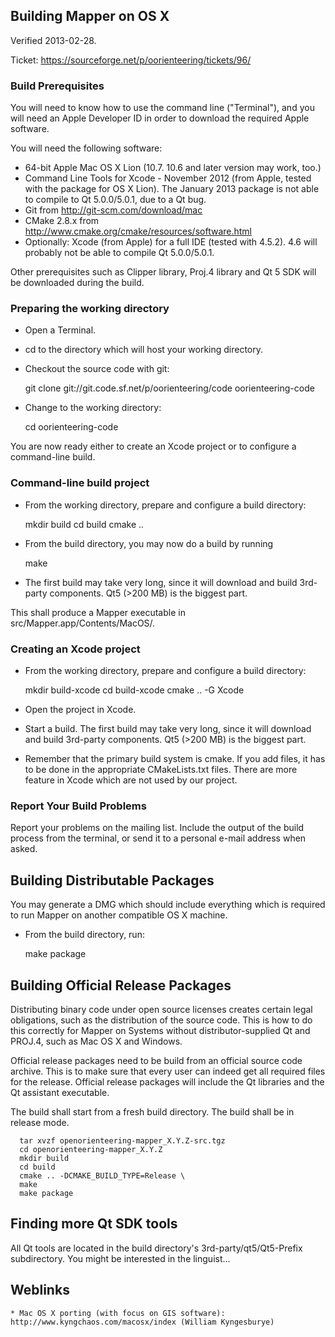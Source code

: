 
## Building Mapper on OS X

Verified 2013-02-28. 

Ticket: https://sourceforge.net/p/oorienteering/tickets/96/ 

### Build Prerequisites

You will need to know how to use the command line ("Terminal"), and you will need an Apple Developer ID in order to download the required Apple software. 

You will need the following software: 

  * 64-bit Apple Mac OS X Lion (10.7. 10.6 and later version may work, too.) 
  * Command Line Tools for Xcode - November 2012 (from Apple, tested with the package for OS X Lion). The January 2013 package is not able to compile to Qt 5.0.0/5.0.1, due to a Qt bug. 
  * Git from http://git-scm.com/download/mac 
  * CMake 2.8.x from http://www.cmake.org/cmake/resources/software.html 
  * Optionally: Xcode (from Apple) for a full IDE (tested with 4.5.2). 4.6 will probably not be able to compile Qt 5.0.0/5.0.1. 

Other prerequisites such as Clipper library, Proj.4 library and Qt 5 SDK will be downloaded during the build. 

### Preparing the working directory

  * Open a Terminal. 
  * cd to the directory which will host your working directory. 
  * Checkout the source code with git: 
    
       git clone git://git.code.sf.net/p/oorienteering/code oorienteering-code
    

  * Change to the working directory: 
    
       cd oorienteering-code
    

You are now ready either to create an Xcode project or to configure a command-line build. 

### Command-line build project

  * From the working directory, prepare and configure a build directory: 
    
       mkdir build
       cd build
       cmake ..
    

  * From the build directory, you may now do a build by running 
    
       make
    

  * The first build may take very long, since it will download and build 3rd-party components. Qt5 (&gt;200 MB) is the biggest part. 

This shall produce a Mapper executable in src/Mapper.app/Contents/MacOS/. 

### Creating an Xcode project

  * From the working directory, prepare and configure a build directory: 
    
       mkdir build-xcode
       cd build-xcode
       cmake .. -G Xcode
    

  * Open the project in Xcode. 
  * Start a build. The first build may take very long, since it will download and build 3rd-party components. Qt5 (&gt;200 MB) is the biggest part. 
  * Remember that the primary build system is cmake. If you add files, it has to be done in the appropriate CMakeLists.txt files. There are more feature in Xcode which are not used by our project. 

### Report Your Build Problems

Report your problems on the mailing list. Include the output of the build process from the terminal, or send it to a personal e-mail address when asked. 

  


## Building Distributable Packages

You may generate a DMG which should include everything which is required to run Mapper on another compatible OS X machine. 

  * From the build directory, run: 
    
       make package
    

## Building Official Release Packages

Distributing binary code under open source licenses creates certain legal obligations, such as the distribution of the source code. This is how to do this correctly for Mapper on Systems without distributor-supplied Qt and PROJ.4, such as Mac OS X and Windows. 

Official release packages need to be build from an official source code archive. This is to make sure that every user can indeed get all required files for the release. Official release packages will include the Qt libraries and the Qt assistant executable. 

The build shall start from a fresh build directory. The build shall be in release mode. 
    
      tar xvzf openorienteering-mapper_X.Y.Z-src.tgz
      cd openorienteering-mapper_X.Y.Z
      mkdir build
      cd build
      cmake .. -DCMAKE_BUILD_TYPE=Release \
      make
      make package
    

## Finding more Qt SDK tools

All Qt tools are located in the build directory's 3rd-party/qt5/Qt5-Prefix subdirectory. You might be interested in the linguist... 

## Weblinks
    
    * Mac OS X porting (with focus on GIS software): http://www.kyngchaos.com/macosx/index (William Kyngesburye)
    
